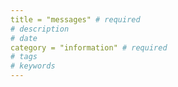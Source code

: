 ```yaml
---
title = "messages" # required 
# description
# date 
category = "information" # required 
# tags
# keywords
---
```

